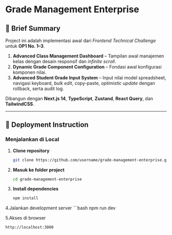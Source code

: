 # Grade Management Enterprise

## 📄 Brief Summary
Project ini adalah implementasi awal dari *Frontend Technical Challenge* untuk **OP1 No. 1–3**.

1. **Advanced Class Management Dashboard** – Tampilan awal manajemen kelas dengan desain responsif dan *infinite scroll*.  
2. **Dynamic Grade Component Configuration** – Fondasi awal konfigurasi komponen nilai.  
3. **Advanced Student Grade Input System** – Input nilai model spreadsheet, navigasi keyboard, *bulk edit*, copy-paste, *optimistic update* dengan rollback, serta audit log.

Dibangun dengan **Next.js 14**, **TypeScript**, **Zustand**, **React Query**, dan **TailwindCSS**.

---

## 🚀 Deployment Instruction

### **Menjalankan di Local**
1. **Clone repository**
   ```bash
   git clone https://github.com/username/grade-management-enterprise.git

2. **Masuk ke folder project**
   
   ```bash
   cd grade-management-enterprise


5. **Install dependencies**
   
   ```bash
   npm install

4.Jalankan development server
    ```bash
      npm run dev

5.Akses di browser
   ```bash
   http://localhost:3000
